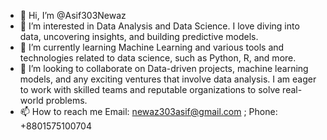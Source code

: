 - 👋 Hi, I’m @Asif303Newaz
- 👀 I’m interested in Data Analysis and Data Science. I love diving into data, uncovering insights, and building predictive models.
- 🌱 I’m currently learning Machine Learning and various tools and technologies related to data science, such as Python, R, and more.
- 💞️ I’m looking to collaborate on Data-driven projects, machine learning models, and any exciting ventures that involve data analysis. I am eager to work with skilled teams and reputable organizations to solve real-world problems.
- 📫 How to reach me Email: newaz303asif@gmail.com ; Phone: +8801575100704
